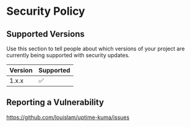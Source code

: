 # Security Policy

## Supported Versions

Use this section to tell people about which versions of your project are
currently being supported with security updates.

| Version | Supported          |
| ------- | ------------------ |
| 1.x.x  | :white_check_mark: |

## Reporting a Vulnerability

https://github.com/louislam/uptime-kuma/issues
